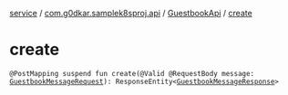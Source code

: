 [service](../../index.md) / [com.g0dkar.samplek8sproj.api](../index.md) / [GuestbookApi](index.md) / [create](./create.md)

# create

`@PostMapping suspend fun create(@Valid @RequestBody message: `[`GuestbookMessageRequest`](../../com.g0dkar.samplek8sproj.model.request/-guestbook-message-request/index.md)`): ResponseEntity<`[`GuestbookMessageResponse`](../../com.g0dkar.samplek8sproj.model.response/-guestbook-message-response/index.md)`>`